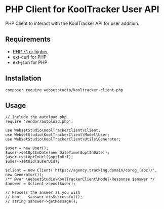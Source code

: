 # PHP Client for KoolTracker User API

PHP Client to interact with the KoolTracker API for user addition.

## Requirements ##

* [PHP 7.1 or higher](https://www.php.net/supported-versions.php)
* ext-curl for PHP
* ext-json for PHP

## Installation ##

```
composer require websetstudio/kooltracker-client-php
```

## Usage ##

```
// Include the autoload.php
require 'vendor/autoload.php';

use WebsetStudio\KoolTrackerClient\Client;
use WebsetStudio\KoolTrackerClient\Model\User;
use WebsetStudio\KoolTrackerClient\Utils\Generator;

$user = new User();
$user->setOptInDate(new DateTime($optInDate));
$user->setOptInUrl($optInUrl);
$user->setUid($userUid);

$client = new Client('https://agency.tracking.domain/coreg_(abc)/', new Generator());
/** @var \WebsetStudio\KoolTrackerClient\Model\Response $answer */
$answer = $client->send($user);

// Process the answer as you wish
// bool   $answer->isSuccessful();
// string $answer->getMessage();
```
